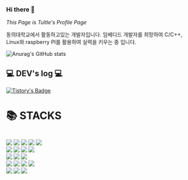 ### Hi there 👋

<!--
**PinkTultle/PinkTultle** is a ✨ _special_ ✨ repository because its `README.md` (this file) appears on your GitHub profile.

Here are some ideas to get you started:

- 🔭 I’m currently working on ...
- 🌱 I’m currently learning ...
- 👯 I’m looking to collaborate on ...
- 🤔 I’m looking for help with ...
- 💬 Ask me about ...
- 📫 How to reach me: ...
- 😄 Pronouns: ...
- ⚡ Fun fact: ...
-->

*This Page is Tultle's Profile Page*

동의대학교에서 활동하고있는 개발자입니다.
임베디드 개발자를 희망하여 C/C++, Linux와 
raspberry PI를 활용하여 실력을 키우는 중 입니다.



![Anurag's GitHub stats](https://github-readme-stats.vercel.app/api?username=PinkTultle&show_icons=true&theme=radical)

## 💻 DEV's log 💻
[![Tistory's Badge](https://github-readme-tistory-card.vercel.app/api/badge?name=Tistory&theme=dark)](https://pink-tt-world.tistory.com/)

<div align=left><h1>📚 STACKS </h1></div>
<br>
  <img src="https://img.shields.io/badge/C-50808E?style=flat&logo=c&logoColor=white">
  <img src="https://img.shields.io/badge/C++-06908F?style=flat&logo=cplusplus&logoColor=white">
  <img src="https://img.shields.io/badge/C%23-0CA4A5?style=flat&logo=csharp&logoColor=white">
  <img src="https://img.shields.io/badge/JAVA-FB8B24?style=flat&logo=openjdk&logoColor=white">
  <img src="https://img.shields.io/badge/Python-006494?style=flat&logo=python&logoColor=white">
  </br>

  <img src="https://img.shields.io/badge/Apache-C4C6E7?style=flat&logo=apache&logoColor=white">
  <img src="https://img.shields.io/badge/Oracle-A50104?style=flat&logo=oracle&logoColor=white">
  <img src="https://img.shields.io/badge/MYSQL-2B4162?style=flat&logo=mysql&logoColor=white">
  <img src="https://img.shields.io/badge/Maria DB-1B98E0?style=flat&logo=mariadb&logoColor=white">
  <br>

  <img src="https://img.shields.io/badge/Git-F26419?style=flat&logo=git&logoColor=white">
  <img src="https://img.shields.io/badge/Github-020100?style=flat&logo=github&logoColor=white">
  <img src="https://img.shields.io/badge/Sourcetree-473BF0?style=flat&logo=sourcetree&logoColor=white">
  <br>
  
  <img src="https://img.shields.io/badge/Linux-FCE694?style=flat&logo=linux&logoColor=white">
  <img src="https://img.shields.io/badge/Ubuntu-E94F37?style=flat&logo=ubuntu&logoColor=white">
  <img src="https://img.shields.io/badge/Raspbian-BC2C1A?style=flat&logo=raspberrypi&logoColor=white">
  <img src="https://img.shields.io/badge/ROS2-685F74?style=flat&logo=ros&logoColor=white">
  <br>
  
  <img src="https://img.shields.io/badge/Arduino-454E9E?style=flat&logo=arduino&logoColor=white">
  <img src="https://img.shields.io/badge/Raspberry PI-E84855?style=flat&logo=raspberrypi&logoColor=white">
  <img src="https://img.shields.io/badge/STM32-4C4C9D?style=flat&logo=stmicroelectronics&logoColor=white">
  <br>
  
  



